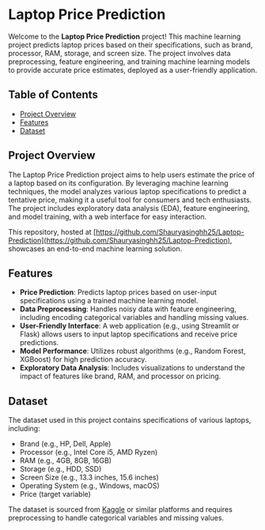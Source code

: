 # Laptop Price Prediction

Welcome to the **Laptop Price Prediction** project! This machine learning project predicts laptop prices based on their specifications, such as brand, processor, RAM, storage, and screen size. The project involves data preprocessing, feature engineering, and training machine learning models to provide accurate price estimates, deployed as a user-friendly application.

## Table of Contents
- [Project Overview](#project-overview)
- [Features](#features)
- [Dataset](#dataset)

## Project Overview
The Laptop Price Prediction project aims to help users estimate the price of a laptop based on its configuration. By leveraging machine learning techniques, the model analyzes various laptop specifications to predict a tentative price, making it a useful tool for consumers and tech enthusiasts. The project includes exploratory data analysis (EDA), feature engineering, and model training, with a web interface for easy interaction.

This repository, hosted at [https://github.com/Shauryasinghh25/Laptop-Prediction](https://github.com/Shauryasinghh25/Laptop-Prediction), showcases an end-to-end machine learning solution.

## Features
- **Price Prediction**: Predicts laptop prices based on user-input specifications using a trained machine learning model.
- **Data Preprocessing**: Handles noisy data with feature engineering, including encoding categorical variables and handling missing values.
- **User-Friendly Interface**: A web application (e.g., using Streamlit or Flask) allows users to input laptop specifications and receive price predictions.
- **Model Performance**: Utilizes robust algorithms (e.g., Random Forest, XGBoost) for high prediction accuracy.
- **Exploratory Data Analysis**: Includes visualizations to understand the impact of features like brand, RAM, and processor on pricing.

## Dataset
The dataset used in this project contains specifications of various laptops, including:
- Brand (e.g., HP, Dell, Apple)
- Processor (e.g., Intel Core i5, AMD Ryzen)
- RAM (e.g., 4GB, 8GB, 16GB)
- Storage (e.g., HDD, SSD)
- Screen Size (e.g., 13.3 inches, 15.6 inches)
- Operating System (e.g., Windows, macOS)
- Price (target variable)

The dataset is sourced from [Kaggle](https://www.kaggle.com/datasets/muhammetvarl/laptop-price) or similar platforms and requires preprocessing to handle categorical variables and missing values.
